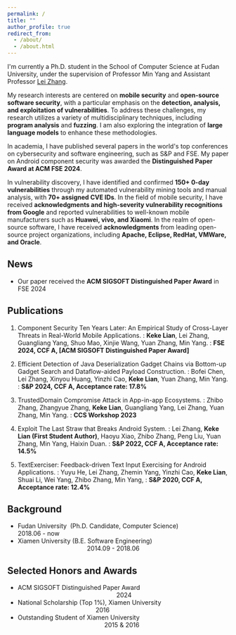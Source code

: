 ```yaml
---
permalink: /
title: ""
author_profile: true
redirect_from: 
  - /about/
  - /about.html
---
```

I'm currently a Ph.D. student in the School of Computer Science at Fudan University, under the supervision of Professor Min Yang and Assistant Professor [Lei Zhang](https://zxlfd.github.io/).

My research interests are centered on **mobile security** and **open-source software security**, with a particular emphasis on the **detection, analysis, and exploitation of vulnerabilities**. To address these challenges, my research utilizes a variety of multidisciplinary techniques, including **program analysis** and **fuzzing**. I am also exploring the integration of **large language models** to enhance these methodologies.

In academia, I have published several papers in the world's top conferences on cybersecurity and software engineering, such as S&P and FSE. My paper on Android component security was awarded the **Distinguished Paper Award at ACM FSE 2024**.

In vulnerability discovery, I have identified and confirmed **150+ 0-day vulnerabilities** through my automated vulnerability mining tools and manual analysis, with **70+ assigned CVE IDs**. In the field of mobile security, I have received **acknowledgments and high-severity vulnerability recognitions from Google** and reported vulnerabilities to well-known mobile manufacturers such as **Huawei, vivo, and Xiaomi**. In the realm of open-source software, I have received **acknowledgments** from leading open-source project organizations, including **Apache, Eclipse, RedHat, VMWare, and Oracle**.

## News
* Our paper received the **ACM SIGSOFT Distinguished Paper Award** in FSE 2024



## Publications

1. Component Security Ten Years Later: An Empirical Study of Cross-Layer Threats in Real-World Mobile Applications.
  :    **Keke Lian**, Lei Zhang, Guangliang Yang, Shuo Mao, Xinjie Wang, Yuan Zhang, Min Yang.
  :    **FSE 2024, CCF A, [ACM SIGSOFT Distinguished Paper Award]**


1. Efficient Detection of Java Deserialization Gadget Chains via Bottom-up Gadget Search and Dataflow-aided Payload Construction.
  :    Bofei Chen, Lei Zhang, Xinyou Huang, Yinzhi Cao, **Keke Lian**, Yuan Zhang, Min Yang.
  :    **S&P 2024, CCF A, Acceptance rate: 17.8%**


3. TrustedDomain Compromise Attack in App-in-app Ecosystems.
  :    Zhibo Zhang, Zhangyue Zhang, **Keke Lian**, Guangliang Yang, Lei Zhang, Yuan Zhang, Min Yang.
  :    **CCS Workshop 2023**


4. Exploit The Last Straw that Breaks Android System.
  :    Lei Zhang, **Keke Lian (First Student Author)**, Haoyu Xiao, Zhibo Zhang, Peng Liu, Yuan Zhang, Min Yang, Haixin Duan.
  :    **S&P 2022, CCF A, Acceptance rate: 14.5%**


5. TextExerciser: Feedback-driven Text Input Exercising for Android Applications.
  :    Yuyu He, Lei Zhang, Zhemin Yang, Yinzhi Cao, **Keke Lian**, Shuai Li, Wei Yang, Zhibo Zhang, Min Yang,
  :    **S&P 2020, CCF A, Acceptance rate: 12.4%**



## Background

* Fudan University &nbsp;(Ph.D. Candidate, Computer Science) &nbsp;&nbsp;&nbsp;&nbsp;&nbsp;&nbsp;&nbsp;&nbsp;&nbsp;&nbsp;&nbsp;&nbsp;&nbsp;&nbsp;&nbsp;&nbsp;&nbsp;&nbsp;&nbsp;&nbsp;&nbsp;&nbsp;&nbsp;&nbsp; 2018.06 - now
* Xiamen University (B.E. Software Engineering)    &nbsp;&nbsp;&nbsp;&nbsp;&nbsp;&nbsp;&nbsp;&nbsp;&nbsp;&nbsp;&nbsp;&nbsp;&nbsp;&nbsp;&nbsp;&nbsp;&nbsp;&nbsp;&nbsp;&nbsp;&nbsp;&nbsp;&nbsp;&nbsp;&nbsp;&nbsp;&nbsp;&nbsp;&nbsp;&nbsp;&nbsp;&nbsp;&nbsp;&nbsp;&nbsp;&nbsp;&nbsp;&nbsp;&nbsp;&nbsp;2014.09 - 2018.06


## Selected Honors and Awards

* ACM SIGSOFT Distinguished Paper Award   &nbsp;&nbsp;&nbsp;&nbsp;&nbsp;&nbsp;&nbsp;&nbsp;&nbsp;&nbsp;&nbsp;&nbsp;&nbsp;&nbsp;&nbsp;&nbsp;&nbsp;&nbsp;&nbsp;&nbsp;&nbsp;&nbsp;&nbsp;&nbsp;&nbsp;&nbsp;&nbsp;&nbsp;&nbsp;&nbsp;&nbsp;&nbsp;&nbsp;&nbsp;&nbsp;&nbsp;&nbsp;&nbsp;&nbsp;&nbsp;&nbsp;&nbsp;&nbsp;&nbsp;&nbsp;&nbsp;&nbsp;&nbsp;&nbsp;&nbsp;&nbsp;&nbsp;&nbsp;&nbsp;&nbsp;&nbsp;&nbsp;2024
* National Scholarship (Top 1%), Xiamen University &nbsp;&nbsp;&nbsp;&nbsp;&nbsp;&nbsp;&nbsp;&nbsp;&nbsp;&nbsp;&nbsp;&nbsp;&nbsp;&nbsp;&nbsp;&nbsp;&nbsp;&nbsp;&nbsp;&nbsp;&nbsp;&nbsp;&nbsp;&nbsp;&nbsp;&nbsp;&nbsp;&nbsp;&nbsp;&nbsp;&nbsp;&nbsp;&nbsp;&nbsp;&nbsp;&nbsp;&nbsp;&nbsp;&nbsp;&nbsp;&nbsp;&nbsp;&nbsp;&nbsp;&nbsp;2016
* Outstanding Student of Xiamen University &nbsp;&nbsp;&nbsp;&nbsp;&nbsp;&nbsp;&nbsp;&nbsp;&nbsp;&nbsp;&nbsp;&nbsp;&nbsp;&nbsp;&nbsp;&nbsp;&nbsp;&nbsp;&nbsp;&nbsp;&nbsp;&nbsp;&nbsp;&nbsp;&nbsp;&nbsp;&nbsp;&nbsp;&nbsp;&nbsp;&nbsp;&nbsp;&nbsp;&nbsp;&nbsp;&nbsp;&nbsp;&nbsp;&nbsp;&nbsp;&nbsp;&nbsp;&nbsp;&nbsp;&nbsp;&nbsp;&nbsp;&nbsp;&nbsp;&nbsp;2015 & 2016